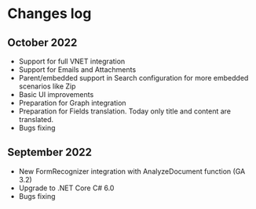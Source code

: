 # Changes log

## October 2022 

- Support for full VNET integration
- Support for Emails and Attachments
- Parent/embedded support in Search configuration for more embedded scenarios like Zip
- Basic UI improvements
- Preparation for Graph integration
- Preparation for Fields translation. Today only title and content are translated.
- Bugs fixing 

## September 2022 

- New FormRecognizer integration with AnalyzeDocument function (GA 3.2)
- Upgrade to .NET Core C# 6.0 
- Bugs fixing 
